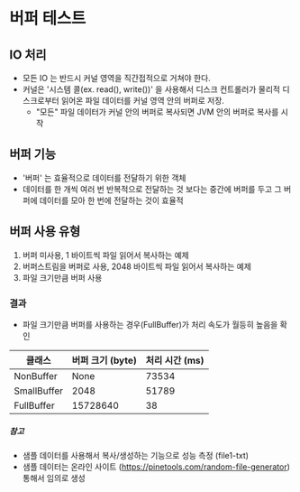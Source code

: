 # 버퍼 테스트
## IO 처리
- 모든 IO 는 반드시 커널 영역을 직간접적으로 거쳐야 한다.
- 커널은 '시스템 콜(ex. read(), write())' 을 사용해서 디스크 컨트롤러가 물리적 디스크로부터 읽어온 파일 데이터를 커널 영역 안의 버퍼로 저장.
  - "모든" 파일 데이터가 커널 안의 버퍼로 복사되면 JVM 안의 버퍼로 복사를 시작
## 버퍼 기능
- '버퍼' 는 효율적으로 데이터를 전달하기 위한 객체
- 데이터를 한 개씩 여러 번 반복적으로 전달하는 것 보다는 중간에 버퍼를 두고 그 버퍼에 데이터를 모아 한 번에 전달하는 것이 효율적

## 버퍼 사용 유형
1. 버퍼 미사용, 1 바이트씩 파일 읽어서 복사하는 예제
2. 버퍼스트림을 버퍼로 사용, 2048 바이트씩 파일 읽어서 복사하는 예제
3. 파일 크기만큼 버퍼 사용

### 결과
- 파일 크기만큼 버퍼를 사용하는 경우(FullBuffer)가 처리 속도가 월등히 높음을 확인

| 클래스 | 버퍼 크기 (byte) | 처리 시간 (ms) |
|---|--------------|---|
| NonBuffer | None         | 73534 |
| SmallBuffer | 2048         | 51789 |
| FullBuffer | 15728640     | 38 |


##### 참고
- 샘플 데이터를 사용해서 복사/생성하는 기능으로 성능 측정 (file1-txt)
- 샘플 데이터는 온라인 사이트 (https://pinetools.com/random-file-generator) 통해서 임의로 생성

